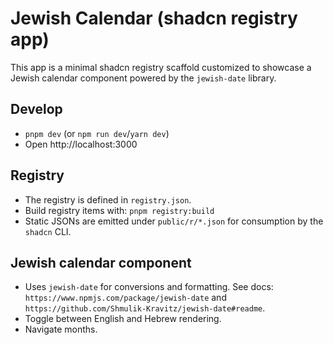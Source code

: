 # Jewish Calendar (shadcn registry app)

This app is a minimal shadcn registry scaffold customized to showcase a Jewish calendar component powered by the `jewish-date` library.

## Develop

- `pnpm dev` (or `npm run dev`/`yarn dev`)
- Open http://localhost:3000

## Registry

- The registry is defined in `registry.json`.
- Build registry items with: `pnpm registry:build`
- Static JSONs are emitted under `public/r/*.json` for consumption by the `shadcn` CLI.

## Jewish calendar component

- Uses `jewish-date` for conversions and formatting. See docs: `https://www.npmjs.com/package/jewish-date` and `https://github.com/Shmulik-Kravitz/jewish-date#readme`.
- Toggle between English and Hebrew rendering.
- Navigate months.
